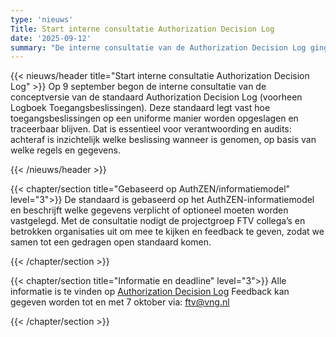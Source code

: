 ```yaml
---
type: 'nieuws'
Title: Start interne consultatie Authorization Decision Log
date: '2025-09-12'
summary: "De interne consultatie van de Authorization Decision Log ging op 9 september van start."
---
```


{{< nieuws/header title="Start interne consultatie Authorization Decision Log" >}}
Op 9 september begon de interne consultatie van de conceptversie van de standaard Authorization Decision Log (voorheen Logboek Toegangsbeslissingen). 
Deze standaard legt vast hoe toegangsbeslissingen op een uniforme manier worden opgeslagen en traceerbaar blijven.
Dat is essentieel voor verantwoording en audits: achteraf is inzichtelijk welke beslissing wanneer is genomen, op basis van welke regels en gegevens.

{{< /nieuws/header >}}

{{< chapter/section title="Gebaseerd op AuthZEN/informatiemodel" level="3">}}
De standaard is gebaseerd op het AuthZEN-informatiemodel en beschrijft welke gegevens verplicht of optioneel moeten worden vastgelegd.
Met de consultatie nodigt de projectgroep FTV collega’s en betrokken organisaties uit om mee te kijken en feedback te geven, zodat we samen tot een gedragen open standaard komen.


{{< /chapter/section >}}

{{< chapter/section title="Informatie en deadline" level="3">}}
Alle informatie is te vinden op [Authorization Decision Log](https://vng-realisatie.github.io/authorization-decision-log/)
Feedback kan gegeven worden tot en met 7 oktober via: ftv@vng.nl

{{< /chapter/section >}}
